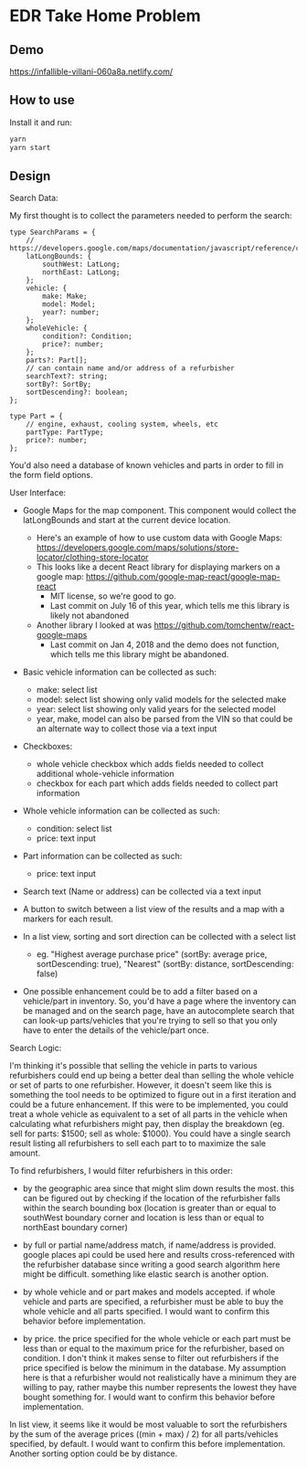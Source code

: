 # EDR Take Home Problem

## Demo

https://infallible-villani-060a8a.netlify.com/

## How to use

Install it and run:

```sh
yarn
yarn start
```

## Design

Search Data:

My first thought is to collect the parameters needed to perform the search:

```
type SearchParams = {
    // https://developers.google.com/maps/documentation/javascript/reference/coordinates#LatLngBounds
    latLongBounds: {
        southWest: LatLong;
        northEast: LatLong;
    };
    vehicle: {
        make: Make;
        model: Model;
        year?: number;
    };
    wholeVehicle: {
        condition?: Condition;
        price?: number;
    };
    parts?: Part[];
    // can contain name and/or address of a refurbisher
    searchText?: string;
    sortBy?: SortBy;
    sortDescending?: boolean;
};

type Part = {
    // engine, exhaust, cooling system, wheels, etc
    partType: PartType;
    price?: number;
};
```

You'd also need a database of known vehicles and parts in order to fill in the form field options.

User Interface:

- Google Maps for the map component. This component would collect the latLongBounds and start at the current device location.
    - Here's an example of how to use custom data with Google Maps: https://developers.google.com/maps/solutions/store-locator/clothing-store-locator
    - This looks like a decent React library for displaying markers on a google map: https://github.com/google-map-react/google-map-react
        - MIT license, so we're good to go.
        - Last commit on July 16 of this year, which tells me this library is likely not abandoned
    - Another library I looked at was https://github.com/tomchentw/react-google-maps
        - Last commit on Jan 4, 2018 and the demo does not function, which tells me this library might be abandoned.

- Basic vehicle information can be collected as such:
    - make: select list
    - model: select list showing only valid models for the selected make
    - year: select list showing only valid years for the selected model
    - year, make, model can also be parsed from the VIN so that could be an alternate way to collect those via a text input

- Checkboxes:
    - whole vehicle checkbox which adds fields needed to collect additional whole-vehicle information
    - checkbox for each part which adds fields needed to collect part information

- Whole vehicle information can be collected as such:
    - condition: select list
    - price: text input

- Part information can be collected as such:
    - price: text input
    
- Search text (Name or address) can be collected via a text input

- A button to switch between a list view of the results and a map with a markers for each result.

- In a list view, sorting and sort direction can be collected with a select list
    - eg. "Highest average purchase price" (sortBy: average price, sortDescending: true), "Nearest" (sortBy: distance, sortDescending: false)

- One possible enhancement could be to add a filter based on a vehicle/part in inventory. So, you'd have a page where the inventory can be managed and on the search page, have an autocomplete search that can look-up parts/vehicles that you're trying to sell so that you only have to enter the details of the vehicle/part once.

Search Logic:

I'm thinking it's possible that selling the vehicle in parts to various refurbishers could end up being a better deal than selling the whole vehicle or set of parts to one refurbisher. However, it doesn't seem like this is something the tool needs to be optimized to figure out in a first iteration and could be a future enhancement. If this were to be implemented, you could treat a whole vehicle as equivalent to a set of all parts in the vehicle when calculating what refurbishers might pay, then display the breakdown (eg. sell for parts: $1500; sell as whole: $1000). You could have a single search result listing all refurbishers to sell each part to to maximize the sale amount.

To find refurbishers, I would filter refurbishers in this order:
    
- by the geographic area since that might slim down results the most. this can be figured out by checking if the location of the refurbisher falls within the search bounding box (location is greater than or equal to southWest boundary corner and location is less than or equal to northEast boundary corner)

- by full or partial name/address match, if name/address is provided. google places api could be used here and results cross-referenced with the refurbisher database since writing a good search algorithm here might be difficult. something like elastic search is another option.

- by whole vehicle and or part makes and models accepted. if whole vehicle and parts are specified, a refurbisher must be able to buy the whole vehicle and all parts specified. I would want to confirm this behavior before implementation.

- by price. the price specified for the whole vehicle or each part must be less than or equal to the maximum price for the refurbisher, based on condition. I don't think it makes sense to filter out refurbishers if the price specified is below the minimum in the database. My assumption here is that a refurbisher would not realistically have a minimum they are willing to pay, rather maybe this number represents the lowest they have bought something for. I would want to confirm this behavior before implementation.

In list view, it seems like it would be most valuable to sort the refurbishers by the sum of the average prices ((min + max) / 2) for all parts/vehicles specified, by default. I would want to confirm this before implementation. Another sorting option could be by distance.






